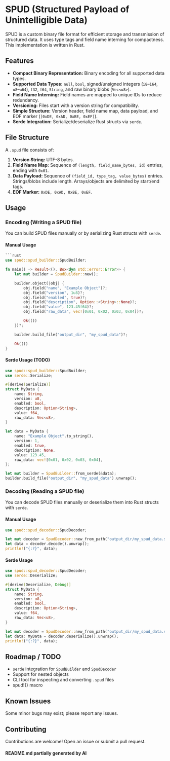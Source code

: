 # SPUD (Structured Payload of Unintelligible Data)

SPUD is a custom binary file format for efficient storage and transmission of structured data. It uses type tags and field name interning for compactness. This implementation is written in Rust.

## Features

- **Compact Binary Representation:** Binary encoding for all supported data types.
- **Supported Data Types:** `null`, `bool`, signed/unsigned integers (`i8`–`i64`, `u8`–`u64`), `f32`, `f64`, `String`, and raw binary blobs (`Vec<u8>`).
- **Field Name Interning:** Field names are mapped to unique IDs to reduce redundancy.
- **Versioning:** Files start with a version string for compatibility.
- **Simple Structure:** Version header, field name map, data payload, and EOF marker (`[0xDE, 0xAD, 0xBE, 0xEF]`).
- **Serde Integration:** Serialize/deserialize Rust structs via `serde`.

## File Structure

A `.spud` file consists of:

1. **Version String:** UTF-8 bytes.
2. **Field Name Map:** Sequence of `(length, field_name_bytes, id)` entries, ending with `0x01`.
3. **Data Payload:** Sequence of `(field_id, type_tag, value_bytes)` entries. Strings/blobs include length. Arrays/objects are delimited by start/end tags.
4. **EOF Marker:** `0xDE, 0xAD, 0xBE, 0xEF`.

## Usage

### Encoding (Writing a SPUD file)

You can build SPUD files manually or by serializing Rust structs with `serde`.

#### Manual Usage

```rust
```rust
use spud::spud_builder::SpudBuilder;

fn main() -> Result<(), Box<dyn std::error::Error>> {
    let mut builder = SpudBuilder::new();

    builder.object(|obj| {
        obj.field("name", "Example Object")?;
        obj.field("version", 1u8)?;
        obj.field("enabled", true)?;
        obj.field("description", Option::<String>::None)?;
        obj.field("value", 123.45f64)?;
        obj.field("raw_data", vec![0x01, 0x02, 0x03, 0x04])?;

        Ok(())
    })?;

    builder.build_file("output_dir", "my_spud_data")?;

    Ok(())
}
```

#### Serde Usage (TODO)

```rust
use spud::spud_builder::SpudBuilder;
use serde::Serialize;

#[derive(Serialize)]
struct MyData {
    name: String,
    version: u8,
    enabled: bool,
    description: Option<String>,
    value: f64,
    raw_data: Vec<u8>,
}

let data = MyData {
    name: "Example Object".to_string(),
    version: 1,
    enabled: true,
    description: None,
    value: 123.45,
    raw_data: vec![0x01, 0x02, 0x03, 0x04],
};

let mut builder = SpudBuilder::from_serde(&data);
builder.build_file("output_dir", "my_spud_data").unwrap();
```

### Decoding (Reading a SPUD file)

You can decode SPUD files manually or deserialize them into Rust structs with `serde`.

#### Manual Usage

```rust
use spud::spud_decoder::SpudDecoder;

let mut decoder = SpudDecoder::new_from_path("output_dir/my_spud_data.spud").unwrap();
let data = decoder.decode().unwrap();
println!("{:?}", data);
```

#### Serde Usage

```rust
use spud::spud_decoder::SpudDecoder;
use serde::Deserialize;

#[derive(Deserialize, Debug)]
struct MyData {
    name: String,
    version: u8,
    enabled: bool,
    description: Option<String>,
    value: f64,
    raw_data: Vec<u8>,
}

let mut decoder = SpudDecoder::new_from_path("output_dir/my_spud_data.spud").unwrap();
let data: MyData = decoder.deserialize().unwrap();
println!("{:?}", data);
```

## Roadmap / TODO

- `serde` integration for `SpudBuilder` and `SpudDecoder`
- Support for nested objects
- CLI tool for inspecting and converting `.spud` files
- spud!{} macro

## Known Issues

Some minor bugs may exist; please report any issues.

## Contributing

Contributions are welcome! Open an issue or submit a pull request.

#### README.md partially generated by AI
